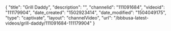 {
    "title": "Grill Daddy",
    "description": "",
    "channelid": "111091684",
    "videoid": "111179904",
    "date_created": "1502923414",
    "date_modified": "1504049175",
    "type": "captivate",
    "layout": "channelVideo",
    "url": "\/bbbusa-latest-videos\/grill-daddy\/111091684-111179904"
}